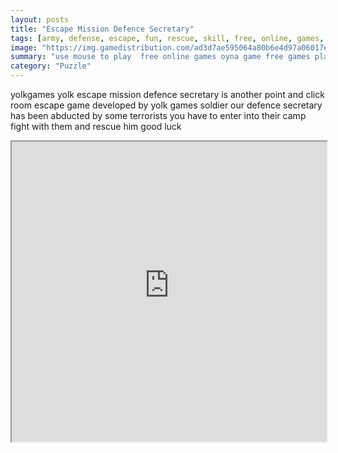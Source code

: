```yaml
---
layout: posts
title: "Escape Mission Defence Secretary"
tags: [army, defense, escape, fun, rescue, skill, free, online, games, oyna, game, free, games, play, play, games]
image: "https://img.gamedistribution.com/ad3d7ae595064a80b6e4d97a06017e90.jpg"
summary: "use mouse to play  free online games oyna game free games play play games"
category: "Puzzle"
---
```


yolkgames yolk escape mission defence secretary is another point and click room escape game developed by yolk games soldier our defence secretary has been abducted by some terrorists you have to enter into their camp fight with them and rescue him good luck

<iframe width="100%" height="480px;" src="https://flash.gamedistribution.com?game=ad3d7ae595064a80b6e4d97a06017e90"></iframe>